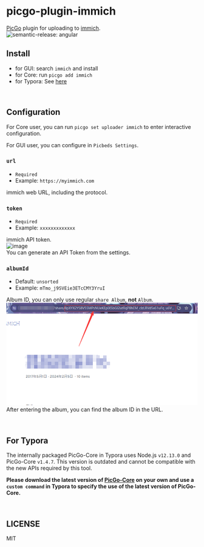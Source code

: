 
# picgo-plugin-immich


[PicGo](https://github.com/PicGo/PicGo-Core) plugin for uploading to [immich]().
<br>
![semantic-release: angular](https://img.shields.io/badge/semantic--release-angular-e10079?logo=semantic-release)
<br>

## Install

- for GUI: search `immich` and install
- for Core: run `picgo add immich`
- for Typora: See [here](#for-typora)

<br>

## Configuration

For Core user, you can run `picgo set uploader immich` to enter interactive configuration.

For GUI user, you can configure in `Picbeds Settings`.

### `url`

- `Required`
- Example: `https://myimmich.com`

immich web URL, including the protocol.

### `token`

- `Required`
- Example: `xxxxxxxxxxxxx`  

immich API token.  
![image](https://github.com/Sincejunly/picgo-plugin-immich/assets/96775034/87197ca6-a5bd-4533-bfe5-0477f24a078b)  
You can generate an API Token from the settings.  

### `albumId`

- Default: `unsorted`
- Example: `mTmo_j9SVEie3ETcCMY3YruI`  

Album ID, you can only use regular `share Album`, **not** `Album`.  
![image](./assets/shareid.png)  
After entering the album, you can find the album ID in the URL.  

<br>

## For Typora

The internally packaged PicGo-Core in Typora uses Node.js `v12.13.0` and PicGo-Core `v1.4.7`. This version is outdated and cannot be compatible with the new APIs required by this tool.

**Please download the latest version of [PicGo-Core](https://github.com/PicGo/PicGo-Core) on your own and use a `custom command` in Typora to specify the use of the latest version of PicGo-Core.**

<br>

## LICENSE

MIT
